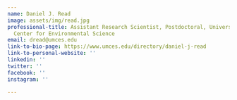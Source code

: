 ```yaml
---
name: Daniel J. Read
image: assets/img/read.jpg
professional-title: Assistant Research Scientist, Postdoctoral, University of Maryland
  Center for Environmental Science
email: dread@umces.edu
link-to-bio-page: https://www.umces.edu/directory/daniel-j-read
link-to-personal-website: ''
linkedin: ''
twitter: ''
facebook: ''
instagram: ''

---
```

